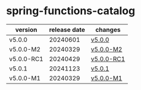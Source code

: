 # spring-functions-catalog	


|version|release date|changes|
|---|---|---|
|v5.0.0|20240601|[v5.0.0](./v5.0.0-20240601.md)|
|v5.0.0-M2|20240329|[v5.0.0-M2](./v5.0.0-M2-20240329.md)|
|v5.0.0-RC1|20240429|[v5.0.0-RC1](./v5.0.0-RC1-20240429.md)|
|v5.0.1|20241123|[v5.0.1](./v5.0.1-20241123.md)|
|v5.0.0-M1|20240329|[v5.0.0-M1](./v5.0.0-M1-20240329.md)|
